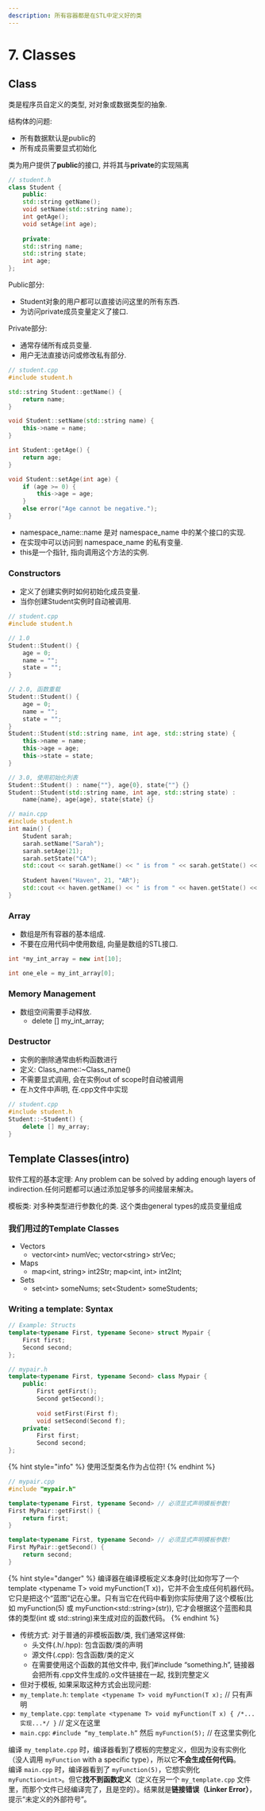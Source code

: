```yaml
---
description: 所有容器都是在STL中定义好的类
---
```


# 7. Classes

## Class

类是程序员自定义的类型, 对对象或数据类型的抽象.



结构体的问题:

* 所有数据默认是public的
* 所有成员需要显式初始化



类为用户提供了**public**的接口, 并将其与**private**的实现隔离

```cpp
// student.h
class Student {
    public:
    std::string getName();
    void setName(std::string name);
    int getAge();
    void setAge(int age);
    
    private:
    std::string name;
    std::string state;
    int age;
};
```

Public部分:

* Student对象的用户都可以直接访问这里的所有东西.
* 为访问private成员变量定义了接口.

Private部分:

* 通常存储所有成员变量.
* 用户无法直接访问或修改私有部分.

```cpp
// student.cpp
#include student.h

std::string Student::getName() {
    return name;
}

void Student::setName(std::string name) {
    this->name = name;
}

int Student::getAge() {
    return age;
}

void Student::setAge(int age) {
    if (age >= 0) {
        this->age = age;
    }
    else error("Age cannot be negative.");
}
```

* namespace\_name::name 是对 namespace\_name 中的某个接口的实现.
* 在实现中可以访问到 namespace\_name 的私有变量.
* this是一个指针, 指向调用这个方法的实例.



### Constructors

* 定义了创建实例时如何初始化成员变量.
* 当你创建Student实例时自动被调用.

```cpp
// student.cpp
#include student.h

// 1.0
Student::Student() {
    age = 0;
    name = "";
    state = "";
}

// 2.0, 函数重载
Student::Student() {
    age = 0;
    name = "";
    state = "";
}
Student::Student(std::string name, int age, std::string state) {
    this->name = name;
    this->age = age;
    this->state = state;
}

// 3.0, 使用初始化列表
Student::Student() : name{""}, age{0}, state{""} {}
Student::Student(std::string name, int age, std::string state) :
    name{name}, age{age}, state{state} {}
```

```cpp
// main.cpp
#include student.h
int main() {
    Student sarah;
    sarah.setName("Sarah");
    sarah.setAge(21);
    sarah.setState("CA");
    std::cout << sarah.getName() << " is from " << sarah.getState() << std:: endl;
    
    Student haven("Haven", 21, "AR");
    std::cout << haven.getName() << " is from " << haven.getState() << std::endl;
}
```



### Array

* 数组是所有容器的基本组成.
* 不要在应用代码中使用数组, 向量是数组的STL接口.

```cpp
int *my_int_array = new int[10];

int one_ele = my_int_array[0];
```



### Memory Management

* 数组空间需要手动释放.
  * delete \[] my\_int\_array;



### Destructor

* 实例的删除通常由析构函数进行
* 定义: Class\_name::\~Class\_name()
* 不需要显式调用, 会在实例out of scope时自动被调用
* 在.h文件中声明, 在.cpp文件中实现

```cpp
// student.cpp
#include student.h
Student::~Student() {
    delete [] my_array;
}
```



## Template Classes(intro)

软件工程的基本定理: Any problem can be solved by adding enough layers of indirection.任何问题都可以通过添加足够多的间接层来解决。

模板类: 对多种类型进行参数化的类. 这个类由general types的成员变量组成



### 我们用过的Template Classes

* Vectors
  * vector\<int> numVec; vector\<string> strVec;
* Maps
  * map\<int, string> int2Str; map\<int, int> int2Int;
* Sets
  * set\<int> someNums; set\<Student> someStudents;



### Writing a template: Syntax

```cpp
// Example: Structs
template<typename First, typename Secone> struct Mypair {
    First first;
    Second second;
};
```

```cpp
// mypair.h
template<typename First, typename Second> class Mypair {
    public:
        First getFirst();
        Second getSecond();
        
        void setFirst(First f);
        void setSecond(Second f);
    private:
        First first;
        Second second;
};
```

{% hint style="info" %}
使用泛型类名作为占位符!
{% endhint %}

```cpp
// mypair.cpp
#include "mypair.h"

template<typename First, typename Second> // 必须显式声明模板参数!
First MyPair::getFirst() {
    return first;
}

template<typename First, typename Second> // 必须显式声明模板参数!
First MyPair::getSecond() {
    return second;
}
```

{% hint style="danger" %}
编译器在编译模板定义本身时(比如你写了一个 template \<typename T> void myFunction(T x))，它并不会生成任何机器代码。它只是把这个“蓝图”记在心里。只有当它在代码中看到你实际使用了这个模板(比如 myFunction(5) 或 myFunction\<std::string>(str)), 它才会根据这个蓝图和具体的类型(int 或 std::string)来生成对应的函数代码。
{% endhint %}

* 传统方式: 对于普通的非模板函数/类, 我们通常这样做:
  * 头文件(.h/.hpp): 包含函数/类的声明
  * 源文件(.cpp): 包含函数/类的定义
  * 在需要使用这个函数的其他文件中, 我们#include “something.h”, 链接器会把所有.cpp文件生成的.o文件链接在一起, 找到完整定义
* 但对于模板, 如果采取这种方式会出现问题:
* `my_template.h`: `template <typename T> void myFunction(T x);` // 只有声明
* `my_template.cpp`: `template <typename T> void myFunction(T x) { /*...实现...*/ }` // 定义在这里
* `main.cpp`: `#include “my_template.h”` 然后 `myFunction(5);` // 在这里实例化&#x20;

编译 `my_template.cpp` 时，编译器看到了模板的完整定义，但因为没有实例化（没人调用 `myFunction` with a specific type），所以它**不会生成任何代码**。\
编译 `main.cpp` 时，编译器看到了 `myFunction(5)`，它想实例化 `myFunction<int>`。但它**找不到函数定义**（定义在另一个 `my_template.cpp` 文件里，而那个文件已经编译完了，且是空的）。结果就是**链接错误（Linker Error）**，提示“未定义的外部符号”。
